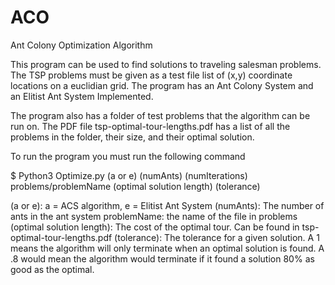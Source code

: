 # ACO
Ant Colony Optimization Algorithm

This program can be used to find solutions to traveling salesman problems. The TSP problems must be given as a test file list
of (x,y) coordinate locations on a euclidian grid. The program has an Ant Colony System and an Elitist Ant System Implemented.

The program also has a folder of test problems that the algorithm can be run on. The PDF file tsp-optimal-tour-lengths.pdf has
a list of all the problems in the folder, their size, and their optimal solution.

To run the program you must run the following command

$ Python3 Optimize.py (a or e) (numAnts) (numIterations) problems/problemName (optimal solution length) (tolerance)

(a or e): a = ACS algorithm, e = Elitist Ant System
(numAnts): The number of ants in the ant system
problemName: the name of the file in problems
(optimal solution length): The cost of the optimal tour. Can be found in tsp-optimal-tour-lengths.pdf
(tolerance): The tolerance for a given solution. A 1 means the algorithm will only terminate when an optimal solution is found.
A .8 would mean the algorithm would terminate if it found a solution 80% as good as the optimal.

